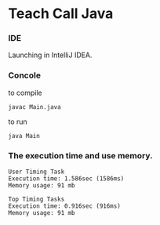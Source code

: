 # Teach Call Java

### IDE
Launching in IntelliJ IDEA. 

### Concole
to compile
```
javac Main.java 
```
to run
```
java Main
```

### The execution time and use memory.

```
User Timing Task
Execution time: 1.586sec (1586ms)
Memory usage: 91 mb

Top Timing Tasks
Execution time: 0.916sec (916ms)
Memory usage: 91 mb
```
